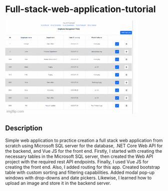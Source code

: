 # Full-stack-web-application-tutorial

![](/images/app.gif)

## Description

Simple web application to practice creation a full stack web application from scratch using Microsoft SQL server for the database, .NET Core Web API for the backend, and Vue JS for the front end. Firstly, I started with creating the necessary tables in the Microsoft SQL server, then created the Web API project with the required rest API endpoints. Finally, I used Vue JS for creating the front end. Also, I added routing for this app. Created bootstrap table with custom sorting and filtering capabilities. Added modal pop-up windows with drop-downs and date pickers. Likewise, I learned how to upload an image and store it in the backend server.
